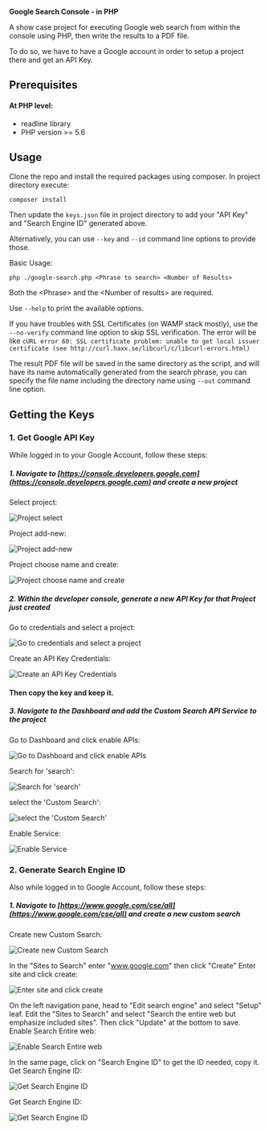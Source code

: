 **Google Search Console - in PHP**

A show case project for executing Google web search from within the console using PHP, then write the results to a PDF file.

To do so, we have to have a Google account in order to setup a project there and get an API Key.

## Prerequisites

#### At PHP level: 
* readline library
* PHP version >= 5.6

## Usage
Clone the repo and install the required packages using composer.
In project directory execute:
```
composer install
```

Then update the ```keys.json``` file in project directory to add your "API Key" and "Search Engine ID" generated above.

Alternatively, you can use ```--key``` and ```--id``` command line options to provide those.

Basic Usage:
```
php ./google-search.php <Phrase to search> <Number of Results>
```
Both the \<Phrase> and the \<Number of results> are required.

Use ```--help``` to print the available options.


If you have troubles with SSL Certificates (on WAMP stack mostly), use the ```--no-verify``` command line option to skip SSL verification. 
The error will be like ```cURL error 60: SSL certificate problem: unable to get local issuer certificate (see http://curl.haxx.se/libcurl/c/libcurl-errors.html)```



The result PDF file will be saved in the same directory as the script, and will have its name automatically generated from the search phrase, you can specify the file name including the directory name using ```--out``` command line option.


## Getting the Keys

### 1. Get Google API Key 
  While logged in to your Google Account, follow these steps:
  ##### 1. Navigate to [https://console.developers.google.com](https://console.developers.google.com) and create a new project
  
  
  
  Select project:
  
  ![Project select](assets/images/guide01.jpg "Project select")  
  
  
  Project add-new:
  
  ![Project add-new](assets/images/guide02.jpg "Project add-new")
  
  Project choose name and create:
  
  ![Project choose name and create](assets/images/guide03.jpg "Project choose name and create")
  
  ##### 2. Within the developer console, generate a new API Key for that Project just created
  Go to credentials and select a project:

  ![Go to credentials and select a project](assets/images/guide04.jpg "Go to credentials and select a project")
  
  Create an API Key Credentials:

  ![Create an API Key Credentials](assets/images/guide05.jpg "Create an API Key Credentials")
  
  #### Then copy the key and keep it.
  
  
  
  ##### 3. Navigate to the Dashboard and add the Custom Search API Service to the project
  Go to Dashboard and click enable APIs:

  ![Go to Dashboard and click enable APIs](assets/images/guide06.jpg "Go to Dashboard and click enable APIs")
  
  Search for 'search':

  ![Search for 'search'](assets/images/guide07.jpg "Search for 'search'")
  
  select the 'Custom Search':

  ![select the 'Custom Search'](assets/images/guide07.jpg "select the 'Custom Search'")
  
  Enable Service:

  ![Enable Service](assets/images/guide08.jpg "Enable Service")
  
    

  ### 2. Generate Search Engine ID
  Also while logged in to Google Account, follow these steps:
  ##### 1. Navigate to [https://www.google.com/cse/all](https://www.google.com/cse/all) and create a new custom search
  Create new Custom Search:

  ![Create new Custom Search](assets/images/guide21.jpg "Create new Custom Search")
  
  In the "Sites to Search" enter "www.google.com" then click "Create"
  Enter site and click create:

  ![Enter site and click create](assets/images/guide22.jpg "Enter site and click create")
  
  On the left navigation pane, head to "Edit search engine" and select "Setup" leaf.
  Edit the "Sites to Search" and select "Search the entire web but emphasize included sites".
  Then click "Update" at the bottom to save.
  Enable Search Entire web:

  ![Enable Search Entire web](assets/images/guide23.jpg "Enable Search Entire web")
 
  In the same page, click on "Search Engine ID" to get the ID needed, copy it.
  Get Search Engine ID:

  ![Get Search Engine ID](assets/images/guide24.jpg "Get Search Engine ID")
 
  Get Search Engine ID:

  ![Get Search Engine ID](assets/images/guide25.jpg "Get Search Engine ID")
 

  
